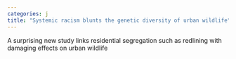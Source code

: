 ```yaml
---
categories: j
title: "Systemic racism blunts the genetic diversity of urban wildlife"
---
```

A surprising new study links residential segregation such as redlining with damaging effects on urban wildlife
